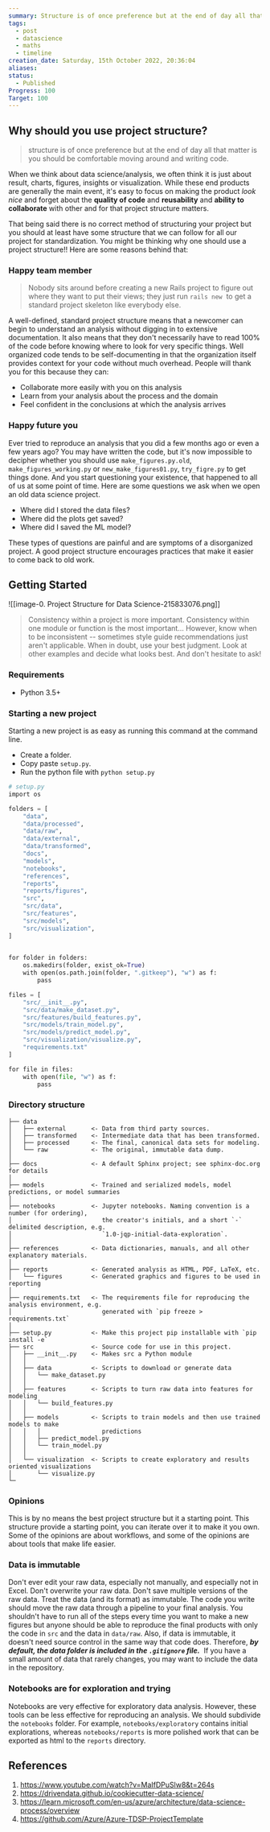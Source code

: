 ```yaml
---
summary: Structure is of once preference but at the end of day all that matter is you should be comfortable moving around and writing code.
tags:
  - post
  - datascience
  - maths
  - timeline
creation_date: Saturday, 15th October 2022, 20:36:04
aliases: 
status:
  - Published
Progress: 100
Target: 100
---
```


## Why should you use project structure?

<span class='ob-timelines' data-date='2022-10-15-20' data-title="Project Structure"></span>

> structure is of once preference but at the end of day all that matter is you should be comfortable moving around and writing code.

When we think about data science/analysis, we often think it is just about result, charts, figures, insights or visualization. While these end products are generally the main event, it's easy to focus on making the product *look nice* and forget about the **quality of code** and **reusability** and **ability to collaborate** with other and for that project structure matters.

That being said there is no correct method of structuring your project but you should at least have some structure that we can follow for all our project for standardization. You might be thinking why one should use a project structure!! Here are some reasons behind that:

### Happy team member 

>Nobody sits around before creating a new Rails project to figure out where they want to put their views; they just run `rails new`  to get a standard project skeleton like everybody else. 

A well-defined, standard project structure means that a newcomer can begin to understand an analysis without digging in to extensive documentation. It also means that they don't necessarily have to read 100% of the code before knowing where to look for very specific things.
Well organized code tends to be self-documenting in that the organization itself provides context for your code without much overhead. People will thank you for this because they can:

-   Collaborate more easily with you on this analysis
-   Learn from your analysis about the process and the domain
-   Feel confident in the conclusions at which the analysis arrives

### Happy future you 

Ever tried to reproduce an analysis that you did a few months ago or even a few years ago? You may have written the code, but it's now impossible to decipher whether you should use `make_figures.py.old`, `make_figures_working.py` or `new_make_figures01.py`, `try_figre.py` to get things done. And you start questioning  your existence, that happened to all of us at some point of time. Here are some questions we ask when we open an old data science project.
- Where did I stored the data files?
- Where did the plots get saved? 
- Where did I saved the ML model?

These types of questions are painful and are symptoms of a disorganized project. A good project structure encourages practices that make it easier to come back to old work. 

## Getting Started
![[image-0. Project Structure for Data Science-215833076.png]]

>Consistency within a project is more important. Consistency within one module or function is the most important... However, know when to be inconsistent -- sometimes style guide recommendations just aren't applicable. When in doubt, use your best judgment. Look at other examples and decide what looks best. And don't hesitate to ask!

### Requirements
- Python 3.5+

### Starting a new project 
Starting a new project is as easy as running this command at the command line. 
- Create a folder.
- Copy paste `setup.py`.
- Run the python file with `python setup.py`

```python
# setup.py
import os

folders = [
    "data",
    "data/processed",
    "data/raw",
    "data/external",
    "data/transformed",
    "docs",
    "models",
    "notebooks",
    "references",
    "reports",
    "reports/figures",
    "src",
    "src/data",
    "src/features",
    "src/models",
    "src/visualization",
]

  
for folder in folders:
    os.makedirs(folder, exist_ok=True)
    with open(os.path.join(folder, ".gitkeep"), "w") as f:
        pass

files = [
    "src/__init__.py",
    "src/data/make_dataset.py",
    "src/features/build_features.py",
    "src/models/train_model.py",
    "src/models/predict_model.py",
    "src/visualization/visualize.py",
    "requirements.txt"
]

for file in files:
    with open(file, "w") as f:
        pass
```

### Directory structure
```
├── data
│   ├── external       <- Data from third party sources.
│   ├── transformed    <- Intermediate data that has been transformed.
│   ├── processed      <- The final, canonical data sets for modeling.
│   └── raw            <- The original, immutable data dump.
│
├── docs               <- A default Sphinx project; see sphinx-doc.org for details
│
├── models             <- Trained and serialized models, model predictions, or model summaries
│
├── notebooks          <- Jupyter notebooks. Naming convention is a number (for ordering),
│                         the creator's initials, and a short `-` delimited description, e.g.
│                         `1.0-jqp-initial-data-exploration`.
│
├── references         <- Data dictionaries, manuals, and all other explanatory materials.
│
├── reports            <- Generated analysis as HTML, PDF, LaTeX, etc.
│   └── figures        <- Generated graphics and figures to be used in reporting
│
├── requirements.txt   <- The requirements file for reproducing the analysis environment, e.g.
│                         generated with `pip freeze > requirements.txt`
│
├── setup.py           <- Make this project pip installable with `pip install -e`
├── src                <- Source code for use in this project.
│   ├── __init__.py    <- Makes src a Python module
│   │
│   ├── data           <- Scripts to download or generate data
│   │   └── make_dataset.py
│   │
│   ├── features       <- Scripts to turn raw data into features for modeling
│   │   └── build_features.py
│   │
│   ├── models         <- Scripts to train models and then use trained models to make
│   │   │                 predictions
│   │   ├── predict_model.py
│   │   └── train_model.py
│   │
│   └── visualization  <- Scripts to create exploratory and results oriented visualizations
│       └── visualize.py
└─ 

```

### Opinions

This is by no means the best project structure but it a starting point. This structure provide a starting point, you can iterate over it to make it you own. Some of the opinions are about workflows, and some of the opinions are about tools that make life easier.


### Data is immutable 
Don't ever edit your raw data, especially not manually, and especially not in Excel. Don't overwrite your raw data. Don't save multiple versions of the raw data. Treat the data (and its format) as immutable. The code you write should move the raw data through a pipeline to your final analysis. You shouldn't have to run all of the steps every time you want to make a new figures but anyone should be able to reproduce the final products with only the code in `src` and the data in `data/raw`. Also, if data is immutable, it doesn't need source control in the same way that code does. Therefore, **_by default, the data folder is included in the `.gitignore` file._**  If you have a small amount of data that rarely changes, you may want to include the data in the repository. 

### Notebooks are for exploration and trying
Notebooks are very effective for exploratory data analysis. However, these tools can be less effective for reproducing an analysis. We should subdivide the `notebooks` folder. For example, `notebooks/exploratory` contains initial explorations, whereas `notebooks/reports` is more polished work that can be exported as html to the `reports` directory.

## References

1. https://www.youtube.com/watch?v=MaIfDPuSlw8&t=264s
2. https://drivendata.github.io/cookiecutter-data-science/
3. https://learn.microsoft.com/en-us/azure/architecture/data-science-process/overview
4. https://github.com/Azure/Azure-TDSP-ProjectTemplate